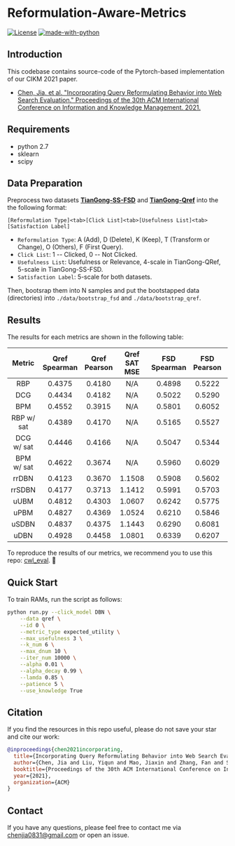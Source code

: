 # Reformulation-Aware-Metrics

[![License](https://img.shields.io/badge/License-MIT-blue.svg)](./LICENSE)
[![made-with-python](https://img.shields.io/badge/Made%20with-Python-red.svg)](#python)

## Introduction
This codebase contains source-code of the Pytorch-based implementation of our CIKM 2021 paper.
  - [Chen, Jia, et al. "Incorporating Query Reformulating Behavior into Web Search Evaluation." Proceedings of the 30th ACM International Conference on Information and Knowledge Management. 2021.](http://www.thuir.cn/group/~YQLiu/publications/CIKM2021Chen.pdf)


## Requirements
* python 2.7
* sklearn
* scipy

## Data Preparation
Preprocess two datasets [**TianGong-SS-FSD**](http://www.thuir.cn/tiangong-ss-fsd/) and [**TianGong-Qref**](http://www.thuir.cn/tiangong-qref/) into the the following format:
```
[Reformulation Type]<tab>[Click List]<tab>[Usefulness List]<tab>[Satisfaction Label]
```
* ```Reformulation Type```: A (Add), D (Delete), K (Keep), T (Transform or Change), O (Others), F (First Query). 
* ```Click List```: 1 -- Clicked, 0 -- Not Clicked. 
* ```Usefulness List```: Usefulness or Relevance, 4-scale in TianGong-QRef, 5-scale in TianGong-SS-FSD.  
* ```Satisfaction Label```: 5-scale for both datasets.  

Then, bootsrap them into N samples and put the bootstapped data (directories) into ```./data/bootstrap_fsd``` and ```./data/bootstrap_qref```.

## Results
The results for each metrics are shown in the following table:

<!-- | Datasets <td colspan=3>TianGong-Qref  <td colspan=2>TianGong-SS-FSD --> 
<!-- |         | TianGong-Qref | TianGong-SS-FSD | -->
| Metric  |   Qref Spearman |  Qref Pearson   |   Qref SAT MSE |  FSD Spearman |  FSD Pearson  |  FSD SAT MSE |
| :---: | :--: | :---: | :---: | :--: | :---: | :---: |
| RBP     |  0.4375 | 0.4180  |  N/A | 0.4898 | 0.5222 | N/A |
| DCG     |  0.4434 | 0.4182  |  N/A | 0.5022 | 0.5290 | N/A | 
| BPM     |  0.4552 | 0.3915  |  N/A | 0.5801 | 0.6052 | N/A |
| RBP w/ sat  |  0.4389 |  0.4170  | N/A | 0.5165 | 0.5527 | N/A |
| DCG w/ sat  |  0.4446 |  0.4166  | N/A | 0.5047 | 0.5344 | N/A |
| BPM w/ sat  |  0.4622 |  0.3674  | N/A | 0.5960 | 0.6029 | N/A |
| rrDBN   |  0.4123 | 0.3670 | 1.1508 | 0.5908 | 0.5602 | 1.0767 |
| rrSDBN  |  0.4177 | 0.3713 | 1.1412 | 0.5991 | 0.5703 | 1.0524 |
| uUBM    |  0.4812 | 0.4303 | 1.0607 | 0.6242 | 0.5775 | 0.8795 |
| uPBM    |  0.4827 | 0.4369 | 1.0524 | 0.6210 | 0.5846 | 0.8644 |
| uSDBN   |  0.4837 | 0.4375 | 1.1443 | 0.6290 | 0.6081 | 0.8840 |
| uDBN    |  0.4928 | 0.4458 | 1.0801 | 0.6339 | 0.6207 | 0.8322 |

To reproduce the results of our metrics, we recommend you to use this repo: [cwl_eval](https://github.com/ireval/cwl). 🤗
 

## Quick Start
To train RAMs, run the script as follows:  
```bash
python run.py --click_model DBN \
	--data qref \
	--id 0 \
	--metric_type expected_utility \
	--max_usefulness 3 \
	--k_num 6 \
	--max_dnum 10 \
	--iter_num 10000 \
	--alpha 0.01 \
	--alpha_decay 0.99 \
	--lamda 0.85 \
	--patience 5 \
	--use_knowledge True
```


## Citation
If you find the resources in this repo useful, please do not save your star and cite our work:

```bibtex
@inproceedings{chen2021incorporating,
  title={Incorporating Query Reformulating Behavior into Web Search Evaluation},
  author={Chen, Jia and Liu, Yiqun and Mao, Jiaxin and Zhang, Fan and Sakai, Tetsuya and Ma, Weizhi and Zhang, Min and Ma, Shaoping},
  booktitle={Proceedings of the 30th ACM International Conference on Information and Knowledge Management},
  year={2021},
  organization={ACM}
}
```

## Contact
If you have any questions, please feel free to contact me via [chenjia0831@gmail.com]() or open an issue.